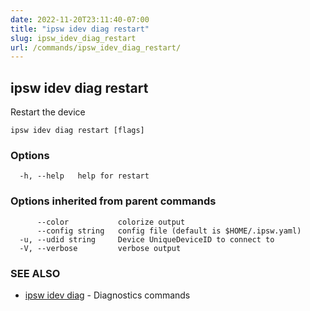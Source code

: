 ```yaml
---
date: 2022-11-20T23:11:40-07:00
title: "ipsw idev diag restart"
slug: ipsw_idev_diag_restart
url: /commands/ipsw_idev_diag_restart/
---
```

## ipsw idev diag restart

Restart the device

```
ipsw idev diag restart [flags]
```

### Options

```
  -h, --help   help for restart
```

### Options inherited from parent commands

```
      --color           colorize output
      --config string   config file (default is $HOME/.ipsw.yaml)
  -u, --udid string     Device UniqueDeviceID to connect to
  -V, --verbose         verbose output
```

### SEE ALSO

* [ipsw idev diag](/cmd/ipsw_idev_diag/)	 - Diagnostics commands

